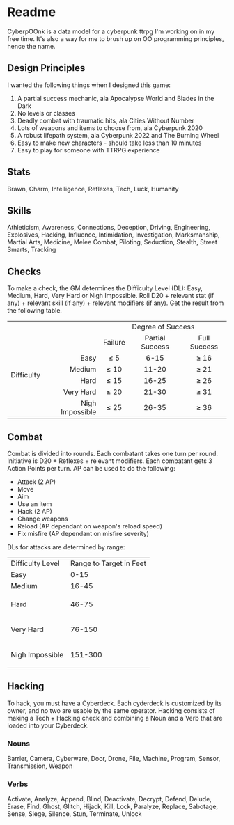 # Readme

CyberpOOnk is a data model for a cyberpunk ttrpg I'm working on in my free time. It's also a way for me to brush up on OO programming principles, hence the name.

## Design Principles

I wanted the following things when I designed this game:

1. A partial success mechanic, ala Apocalypse World and Blades in the Dark
2. No levels or classes
3. Deadly combat with traumatic hits, ala Cities Without Number
4. Lots of weapons and items to choose from, ala Cyberpunk 2020
5. A robust lifepath system, ala Cyberpunk 2022 and The Burning Wheel
6. Easy to make new characters - should take less than 10 minutes
7. Easy to play for someone with TTRPG experience

## Stats

Brawn, Charm, Intelligence, Reflexes, Tech, Luck, Humanity

## Skills

Athleticism, Awareness, Connections, Deception, Driving, Engineering, Explosives, Hacking, Influence, Intimidation, Investigation, Marksmanship, Martial Arts, Medicine, Melee Combat, Piloting, Seduction, Stealth, Street Smarts, Tracking

## Checks

To make a check, the GM determines the Difficulty Level (DL): Easy, Medium, Hard, Very Hard or Nigh Impossible. Roll D20 + relevant stat (if any) + relevant skill (if any) + relevant modifiers (if any). Get the result from the following table.

<table>
<tbody>
<tr>
<td colspan="2"></td>
<td colspan="3" style='text-align:center; vertical-align:middle'>Degree of Success</td>
</tr>
<tr>
<td rowspan="6">Difficulty</td>
<td></td>
<td style='text-align:center; vertical-align:middle'>Failure</td>
<td style='text-align:center; vertical-align:middle'>Partial Success</td>
<td style='text-align:center; vertical-align:middle'>Full Success</td>
</tr>
<tr>
<td style='text-align:right; vertical-align:middle'>Easy</td>
<td style='text-align:center; vertical-align:middle'>&le; 5</td>
<td style='text-align:center; vertical-align:middle'>6-15</td>
<td style='text-align:center; vertical-align:middle'>&ge; 16</td>
</tr>
<tr>
<td style='text-align:right; vertical-align:middle'>Medium</td>
<td style='text-align:center; vertical-align:middle'>&le; 10</td>
<td style='text-align:center; vertical-align:middle'>11-20</td>
<td style='text-align:center; vertical-align:middle'>&ge; 21</td>
</tr>
<tr>
<td style='text-align:right; vertical-align:middle'>Hard</td>
<td style='text-align:center; vertical-align:middle'>&le; 15</td>
<td style='text-align:center; vertical-align:middle'>16-25</td>
<td style='text-align:center; vertical-align:middle'>&ge; 26</td>
</tr>
<tr>
<td style='text-align:right; vertical-align:middle'>Very Hard</td>
<td style='text-align:center; vertical-align:middle'>&le; 20</td>
<td style='text-align:center; vertical-align:middle'>21-30</td>
<td style='text-align:center; vertical-align:middle'>&ge; 31</td>
</tr>
<tr>
<td style='text-align:right; vertical-align:middle'>Nigh Impossible</td>
<td style='text-align:center; vertical-align:middle'>&le; 25</td>
<td style='text-align:center; vertical-align:middle'>26-35</td>
<td style='text-align:center; vertical-align:middle'>&ge; 36</td>
</tr>
</tbody>
</table>

## Combat

Combat is divided into rounds. Each combatant takes one turn per round. Initiative is D20 + Reflexes + relevant modifiers. Each combatant gets 3 Action Points per turn. AP can be used to do the following:

- Attack (2 AP)
- Move
- Aim
- Use an item
- Hack (2 AP)
- Change weapons
- Reload (AP dependant on weapon's reload speed)
- Fix misfire (AP dependant on misfire severity)

DLs for attacks are determined by range:

<table>
<tbody>
<tr>
<td>Difficulty Level</td>
<td>Range to Target in Feet</td>
</tr>
<tr>
<td>Easy</td>
<td>0-15</td>
</tr>
<tr>
<td>Medium</td>
<td>16-45</td>
</tr>
<tr>
<td>Hard</td>
<td>
<p>46-75</p>
</td>
</tr>
<tr>
<td>Very Hard</td>
<td>
<p>76-150</p>
</td>
</tr>
<tr>
<td>Nigh Impossible</td>
<td>
<p>151-300</p>
</td>
</tr>
</tbody>
</table>

## Hacking

To hack, you must have a Cyberdeck. Each cyderdeck is customized by its owner, and no two are usable by the same operator. Hacking consists of making a Tech + Hacking check and combining a Noun and a Verb that are loaded into your Cyberdeck.

### Nouns

Barrier, Camera, Cyberware, Door, Drone, File, Machine, Program, Sensor, Transmission, Weapon

### Verbs

Activate, Analyze, Append, Blind, Deactivate, Decrypt, Defend, Delude, Erase, Find, Ghost, Glitch, Hijack, Kill, Lock, Paralyze, Replace, Sabotage, Sense, Siege, Silence, Stun, Terminate, Unlock
